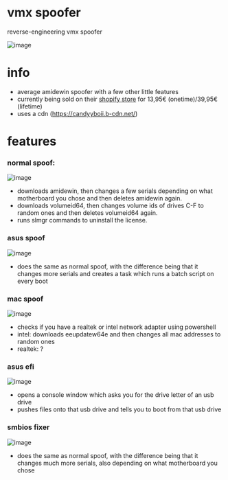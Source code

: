# vmx spoofer
reverse-engineering vmx spoofer

![image](https://github.com/user-attachments/assets/df48c882-6e89-47eb-867e-e18bc6f16150)

# info
- average amidewin spoofer with a few other little features
- currently being sold on their [shopify store](https://170nbq-ed.myshopify.com/) for 13,95€ (onetime)/39,95€ (lifetime)
- uses a cdn (https://candyyboii.b-cdn.net/)

# features
### normal spoof:
![image](https://github.com/user-attachments/assets/a8dedcfc-8b18-429b-9e9e-f0ede5de0f8e)
- downloads amidewin, then changes a few serials depending on what motherboard you chose and then deletes amidewin again.
- downloads volumeid64, then changes volume ids of drives C-F to random ones and then deletes volumeid64 again.
- runs slmgr commands to uninstall the license.

### asus spoof
![image](https://github.com/user-attachments/assets/f81be862-e265-4025-8ac5-c57e07c831fb)
- does the same as normal spoof, with the difference being that it changes more serials and creates a task which runs a batch script on every boot

### mac spoof
![image](https://github.com/user-attachments/assets/fc6eab53-0471-4977-a6a9-0bd81b72cb1d)
- checks if you have a realtek or intel network adapter using powershell
- intel: downloads eeupdatew64e and then changes all mac addresses to random ones
- realtek: ?

### asus efi
![image](https://github.com/user-attachments/assets/abf2b46a-0134-4621-80e2-ae6e055d9a87)
- opens a console window which asks you for the drive letter of an usb drive
- pushes files onto that usb drive and tells you to boot from that usb drive

### smbios fixer
![image](https://github.com/user-attachments/assets/25079505-c999-4e4d-8622-4833c74ad64d)
- does the same as normal spoof, with the difference being that it changes much more serials, also depending on what motherboard you chose
